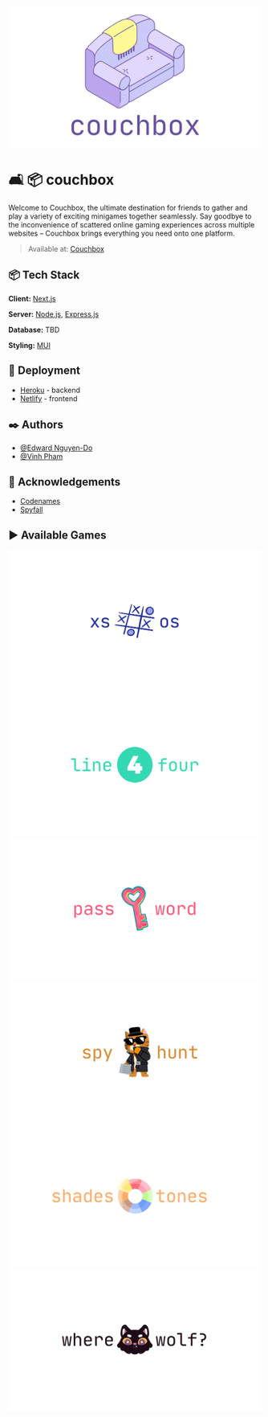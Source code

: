 ![alt text](/client/public/couchbox.svg "Couchbox")
# 🛋️ 📦 couchbox

Welcome to Couchbox, the ultimate destination for friends to gather and play a variety of exciting minigames together seamlessly. Say goodbye to the inconvenience of scattered online gaming experiences across multiple websites – Couchbox brings everything you need onto one platform.

> Available at: [Couchbox](https://couchbox.netlify.app/)


## 📦 Tech Stack

**Client:** [Next.js](https://nextjs.org/)

**Server:** [Node.js](https://nodejs.org/en), [Express.js](https://expressjs.com/)

**Database:** TBD

**Styling:** [MUI](https://mui.com/)

## 🚢 Deployment
- [Heroku](https://www.heroku.com/) - backend
- [Netlify](https://www.netlify.com/) - frontend

## ✒️ Authors

- [@Edward Nguyen-Do](https://github.com/ethndo)
- [@Vinh Pham](https://github.com/lnactiv)


## 📖 Acknowledgements

 - [Codenames](https://codenames.game/)
 - [Spyfall](https://spyfall.adrianocola.com/)

## ▶️ Available Games
![alt text](/client/public/banners/xs_os.svg "Xs and Os")
![alt text](/client/public/banners/line_four.svg "Line Four")
![alt text](/client/public/banners/pass_word.svg "Pass Word")
![alt text](/client/public/banners/spy_hunt.svg "Spy Hunt")
![alt text](/client/public/banners/shades_tones.svg "Shades and Tones")
![alt text](/client/public/banners/where_wolf.svg "Where Wolf")
